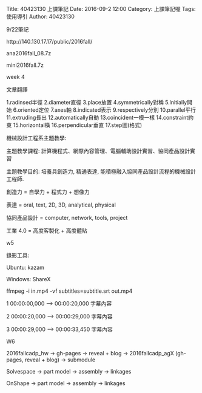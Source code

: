 Title: 40423130  上課筆記
Date: 2016-09-2 12:00
Category: 上課筆記喔
Tags: 使用導引
Author: 40423130

<!-- PELICAN_END_SUMMARY -->

<p>9/22筆記</p>
<p>http://140.130.17.17/public/2016fall/ </p>
<p>ana2016fall_08.7z</p>
<p>mini2016fall.7z</p>

<p>week 4 </p>
<p>文章翻譯 </p>
<p>1.radinsed半徑 2.diameter直徑 3.place放置 4.symmetrically對稱 5.lnitially開始 6.oriented定位 7.axes軸 8.indicated表示 9.respectively分別 10.parallel平行 11.extruding長出 12.automatically自動 13.coincident一模一樣 14.constraint約束 15.horizontal橫 16.perpendicular垂直 17.step圖(格式)</p>

<p>機械設計工程系主題教學:</p>

<p>主題教學課程: 計算機程式、網際內容管理、電腦輔助設計實習、協同產品設計實習</p>

<p>主題教學目的: 培養具創造力, 精通表達, 能積極融入協同產品設計流程的機械設計工程師.</p>

<p>創造力 = 自學力 + 程式力 + 想像力</p>

<p>表達 = oral, text, 2D, 3D, analytical, physical</p>

<p>協同產品設計 = computer, network, tools, project</p>

<p>工業 4.0 = 高度客製化 + 高度體貼</p>

<p>w5</p>
<p>錄影工具:</p>

<p>Ubuntu: kazam</p>
<p>Windows: ShareX</p>
<p>ffmpeg -i in.mp4 -vf subtitles=subtitle.srt out.mp4</p>

<p>1 00:00:00,000 --> 00:00:20,000 字幕內容</p>
<p>2 00:00:20,000 --> 00:00:29,000 字幕內容</p>
<p>3 00:00:29,000 --> 00:00:33,450 字幕內容</p>
<p>W6</p>
<p>2016fallcadp_hw -> gh-pages -> reveal + blog -> 2016fallcadp_agX (gh-pages, reveal + blog) -> submodule</p>
<p>Solvespace -> part model -> assembly -> linkages</p>
<p>OnShape -> part model -> assembly -> linkages</p>